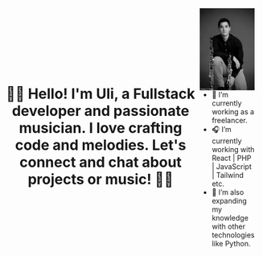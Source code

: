 <div style="display: flex; justify-content: center; align-items: center; flex-direction: row;">
    <h1 style="text-align: center;">🎵👋 Hello! I'm Uli, a Fullstack developer and passionate musician. I love crafting code and melodies. Let's connect and chat about projects or music! 📯📯</h1>
  <div>
    <img alt="uli" align="right" src="./ulisesbyn2.jpg" width="240px" /><br /> 
    
- 🎼 I’m currently working as a freelancer.
- 🎧 I’m currently working with React | PHP | JavaScript | Tailwind etc.
- 🎹 I’m also expanding my knowledge with other technologies like Python.
 </div>
</div>




